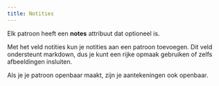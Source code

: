 ```yaml
---
title: Notities
---
```


Elk patroon heeft een **notes** attribuut dat optioneel is.

Met het veld notities kun je notities aan een patroon toevoegen. Dit veld ondersteunt markdown, dus je kunt een rijke opmaak gebruiken of zelfs afbeeldingen insluiten.

<Note>
Als je je patroon openbaar maakt, zijn je aantekeningen ook openbaar.
</Note>
